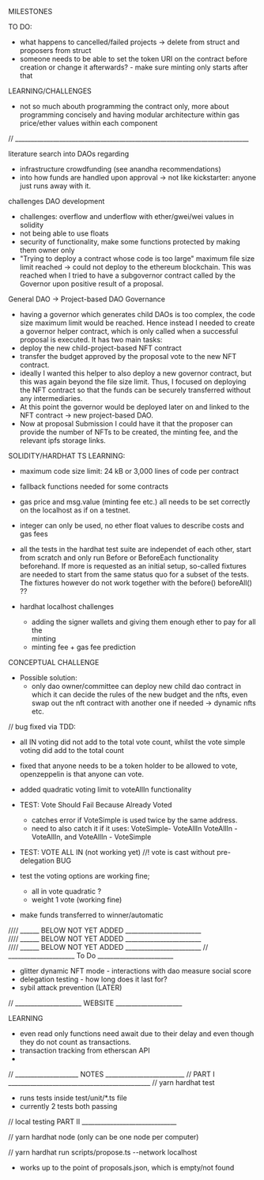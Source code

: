 


MILESTONES


TO DO:
- what happens to cancelled/failed projects -> delete from struct and proposers
  from struct
- someone needs to be able to set the token URI on the contract before creation
  or change it afterwards? - make sure minting only starts after that


LEARNING/CHALLENGES
- not so much abouth programming the contract only, more about programming
  concisely and having modular architecture within gas price/ether values within
each component


// __________________________________________________________________________

literature search into DAOs regarding
- infrastructure crowdfunding (see anandha recommendations)
- into how funds are handled upon approval -> not like kickstarter: anyone just
  runs away with it.  


challenges DAO development
- challenges: overflow and underflow with ether/gwei/wei values in solidity
- not being able to use floats
- security of functionality, make some functions protected by making them owner
  only
- "Trying to deploy a contract whose code is too large" maximum file size limit reached -> could not deploy to the ethereum blockchain. This was
  reached when I tried to have a subgovernor contract called by the Governor
upon positive result of a proposal.



General DAO -> Project-based DAO Governance

- having a governor which generates child DAOs is too complex, the code size
  maximum limit would be reached. Hence instead I needed to create a governor
helper contract, which is only called when a successful proposal is executed. It
has two main tasks: 
- deploy the new child-project-based NFT contract
- transfer the budget approved by the proposal vote to the new NFT contract. 
- ideally I wanted this helper to also deploy a new governor contract, but this
  was again beyond the file size limit. Thus, I focused on deploying the NFT
contract so that the funds can be securely transferred without any
intermediaries. 
- At this point the governor would be deployed later on and linked to the NFT
  contract -> new project-based DAO. 
- Now at proposal Submission I could have it that the proposer can provide the
  number of NFTs to be created, the minting fee, and the relevant ipfs storage
links.  


SOLIDITY/HARDHAT TS LEARNING: 
- maximum code size limit: 24 kB or 3,000 lines of code per contract
- fallback functions needed for some contracts
- gas price and msg.value (minting fee etc.) all needs to be set correctly on
  the localhost as if on a testnet.
- integer can only be used, no ether float values to describe costs and gas fees
- all the tests in the hardhat test suite are independet of each other, start
  from scratch and only run Before or BeforeEach functionality beforehand. If
more is requested as an initial setup, so-called fixtures are needed to start
from the same status quo for a subset of the tests. The fixtures however do not
work together with the before() beforeAll() ??

- hardhat localhost challenges             
	- adding the signer wallets and giving them enough ether to pay for all the     
  minting                                                                       
	- minting fee + gas fee prediction

CONCEPTUAL CHALLENGE
- Possible solution: 
	- only dao owner/committee can deploy new child dao contract in which it can
	  decide the rules of the new budget and the nfts, even swap out the nft
contract with another one if needed -> dynamic nfts etc. 

// bug fixed via TDD: 
- all IN voting did not add to the total vote count, whilst the vote simple
  voting did add to the total count
- fixed that anyone needs to be a token holder to be allowed to vote,
  openzeppelin is that anyone can vote. 
- added quadratic voting limit to voteAllIn functionality

- TEST:  Vote Should Fail Because Already Voted
	- catches error if VoteSimple is used twice by the same address. 
	- need to also catch it if it uses: VoteSimple- VoteAllIn
			VoteAllIn - VoteAllIn, and VoteAllIn - VoteSimple

- TEST: VOTE ALL IN (not working yet)
//! vote is cast without pre-delegation BUG

- test the voting options are working fine; 
	- all in vote quadratic ?
	- weight 1 vote (working fine)
- make funds transferred to winner/automatic


//// ______ BELOW NOT YET ADDED ________________________                        
//// ______ BELOW NOT YET ADDED ________________________                        
//// ______ BELOW NOT YET ADDED ________________________ 
// _____________________ To Do ________________________  
- glitter dynamic NFT mode - interactions with dao measure social score
- delegation testing - how long does it last for?
- sybil attack prevention (LATER)

// _____________________ WEBSITE _____________________

LEARNING
- even read only functions need await due to their delay and even though they do
  not count as transactions. 
- transaction tracking from etherscan API
- 

// ____________________ NOTES _________________________ 
// PART I _____________________________________________
// yarn hardhat test 

- runs tests inside test/unit/*.ts file
- currently 2 tests both passing

// local testing PART II ______________________________

// yarn hardhat node (only can be one node per computer)

// yarn hardhat run scripts/propose.ts --network localhost

- works up to the point of proposals.json, which is empty/not found
